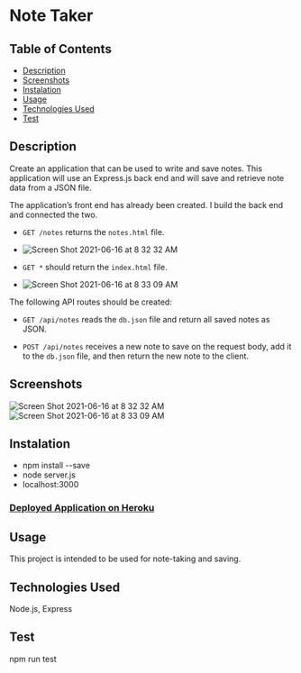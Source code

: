 # Note Taker

## Table of Contents
- [Description](#Description)
- [Screenshots](#Screenshots)
- [Instalation](#Instalation)
- [Usage](#Usage)
- [Technologies Used](#TechnologiesUsed)
- [Test](#Test)



## Description

Create an application that can be used to write and save notes. This application will use an Express.js back end and will save and retrieve note data from a JSON file.

The application’s front end has already been created. I build the back end and connected the two.


* `GET /notes` returns the `notes.html` file.
* ![Screen Shot 2021-06-16 at 8 32 32 AM](https://user-images.githubusercontent.com/79331882/122223149-ecdd6480-ce80-11eb-9d13-89ca651fcec6.png)


* `GET *` should return the `index.html` file.
* ![Screen Shot 2021-06-16 at 8 33 09 AM](https://user-images.githubusercontent.com/79331882/122223199-f5ce3600-ce80-11eb-8adc-bc93e2d6c439.png)


The following API routes should be created:

* `GET /api/notes` reads the `db.json` file and return all saved notes as JSON.

* `POST /api/notes` receives a new note to save on the request body, add it to the `db.json` file, and then return the new note to the client.

## Screenshots
![Screen Shot 2021-06-16 at 8 32 32 AM](https://user-images.githubusercontent.com/79331882/122223233-fcf54400-ce80-11eb-8c4e-b7d62ec66c19.png)
![Screen Shot 2021-06-16 at 8 33 09 AM](https://user-images.githubusercontent.com/79331882/122223247-fff03480-ce80-11eb-8e9c-e135f864cfeb.png)

## Instalation 
* npm install --save
* node server.js
* localhost:3000

### [Deployed Application on Heroku](https://notetaker1111111111.herokuapp.com/)

## Usage 
This project is intended to be used for note-taking and saving.
## Technologies Used
Node.js, Express

## Test
npm run test
